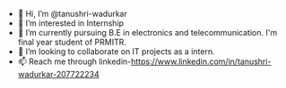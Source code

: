 - 👋 Hi, I’m @tanushri-wadurkar
- 👀 I’m interested in Internship
- 🌱 I’m currently pursuing B.E in electronics and telecommunication. I'm final year student of PRMITR.
- 💞️ I’m looking to collaborate on IT projects as a intern.
- 📫 Reach me through linkedin-https://www.linkedin.com/in/tanushri-wadurkar-207722234



